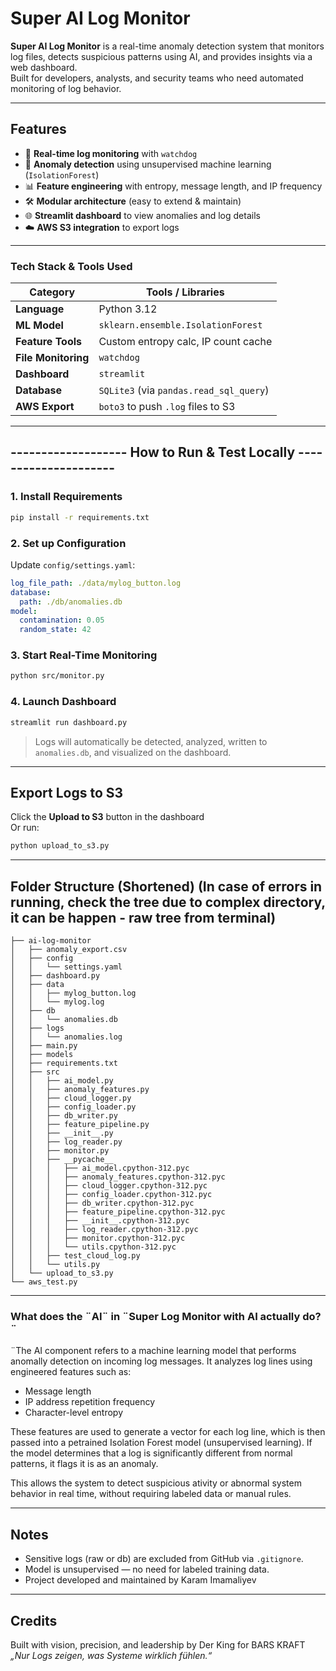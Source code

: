 #  Super AI Log Monitor

**Super AI Log Monitor** is a real-time anomaly detection system that monitors log files, detects suspicious patterns using AI, and provides insights via a web dashboard.  
Built for developers, analysts, and security teams who need automated monitoring of log behavior.

---

##  Features

- 📡 **Real-time log monitoring** with `watchdog`
- 🤖 **Anomaly detection** using unsupervised machine learning (`IsolationForest`)
- 📊 **Feature engineering** with entropy, message length, and IP frequency
- 🛠️ **Modular architecture** (easy to extend & maintain)
- 🌐 **Streamlit dashboard** to view anomalies and log details
- ☁️ **AWS S3 integration** to export logs

---

### Tech Stack & Tools Used

| Category            | Tools / Libraries                          |
|---------------------|--------------------------------------------|
| **Language**         | Python 3.12                                |
| **ML Model**         | `sklearn.ensemble.IsolationForest`         |
| **Feature Tools**    | Custom entropy calc, IP count cache        |
| **File Monitoring**  | `watchdog`                                 |
| **Dashboard**        | `streamlit`                                |
| **Database**         | `SQLite3` (via `pandas.read_sql_query`)    |
| **AWS Export**       | `boto3` to push `.log` files to S3         |

---

## ------------------- How to Run & Test Locally --------------------- 

### 1. Install Requirements
```bash
pip install -r requirements.txt
```

### 2. Set up Configuration
Update `config/settings.yaml`:
```yaml
log_file_path: ./data/mylog_button.log
database:
  path: ./db/anomalies.db
model:
  contamination: 0.05
  random_state: 42
```

### 3. Start Real-Time Monitoring
```bash
python src/monitor.py
```

### 4.  Launch Dashboard
```bash
streamlit run dashboard.py
```

> Logs will automatically be detected, analyzed, written to `anomalies.db`, and visualized on the dashboard.

---

##  Export Logs to S3
Click the **Upload to S3** button in the dashboard  
Or run:
```bash
python upload_to_s3.py
```

---

##  Folder Structure (Shortened) (In case of errors in running, check the tree due to complex directory, it can be happen - raw tree from terminal)
```
├── ai-log-monitor
│   ├── anomaly_export.csv
│   ├── config
│   │   └── settings.yaml
│   ├── dashboard.py
│   ├── data
│   │   ├── mylog_button.log
│   │   └── mylog.log
│   ├── db
│   │   └── anomalies.db
│   ├── logs
│   │   └── anomalies.log
│   ├── main.py
│   ├── models
│   ├── requirements.txt
│   ├── src
│   │   ├── ai_model.py
│   │   ├── anomaly_features.py
│   │   ├── cloud_logger.py
│   │   ├── config_loader.py
│   │   ├── db_writer.py
│   │   ├── feature_pipeline.py
│   │   ├── __init__.py
│   │   ├── log_reader.py
│   │   ├── monitor.py
│   │   ├── __pycache__
│   │   │   ├── ai_model.cpython-312.pyc
│   │   │   ├── anomaly_features.cpython-312.pyc
│   │   │   ├── cloud_logger.cpython-312.pyc
│   │   │   ├── config_loader.cpython-312.pyc
│   │   │   ├── db_writer.cpython-312.pyc
│   │   │   ├── feature_pipeline.cpython-312.pyc
│   │   │   ├── __init__.cpython-312.pyc
│   │   │   ├── log_reader.cpython-312.pyc
│   │   │   ├── monitor.cpython-312.pyc
│   │   │   └── utils.cpython-312.pyc
│   │   ├── test_cloud_log.py
│   │   └── utils.py
│   └── upload_to_s3.py
└── aws_test.py

```
---
### What does the ¨AI¨ in ¨Super Log Monitor with AI actually do?¨
¨The AI component refers to a machine learning model that performs anomally detection on incoming log messages. It analyzes log lines using engineered features such as:

* Message length
* IP address repetition frequency
* Character-level entropy

These features are used to generate a vector for each log line, which is then passed into a petrained Isolation Forest model (unsupervised learning).
If the model determines that a log is significantly different from normal patterns, it flags it is as an anomaly.

This allows the system to detect suspicious ativity or abnormal system behavior in real time, without requiring labeled data or manual rules. 

---

##  Notes

-  Sensitive logs (raw or db) are excluded from GitHub via `.gitignore`.
-  Model is unsupervised — no need for labeled training data.
-  Project developed and maintained by Karam Imamaliyev

---

##  Credits

Built with vision, precision, and leadership by Der King for BARS KRAFT 
_„Nur Logs zeigen, was Systeme wirklich fühlen.“_
